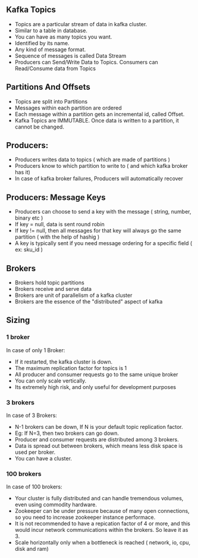 ## Kafka Topics
- Topics are a particular stream of data in kafka cluster.
- Similar to a table in database.
- You can have as many topics you want.
- Identified by its name.
- Any kind of message format.
- Sequence of messages is called Data Stream
- Producers can Send/Write Data to Topics. Consumers can Read/Consume data from Topics

## Partitions And Offsets
- Topics are split into Partitions
- Messages within each partition are ordered
- Each message within a partition gets an incremental id, called Offset.
- Kafka Topics are IMMUTABLE. Once data is written to a partition, it cannot be changed.

## Producers:
-   Producers writes data to topics ( which are made of partitions )
-   Producers know to which partition to write to ( and which kafka broker has it)
-   In case of kafka broker failures, Producers will automatically recover

## Producers: Message Keys
-   Producers can choose to send a key with the message ( string, number, binary etc )
-   If key = null, data is sent round robin
-   If key != null, then all messages for that key will always go the same partition ( with the help of hashig )
-   A key is typically sent if you need message ordering for a specific field ( ex: sku_id )

## Brokers
-   Brokers hold topic partitions
-   Brokers receive and serve data
-   Brokers are unit of parallelism of a kafka cluster
-   Brokers are the essence of the "distributed" aspect of kafka


## Sizing

### 1 broker
In case of only 1 Broker:
-   If it restarted, the kafka cluster is down.
-   The maximum replication factor for topics is 1
-   All producer and consumer requests go to the same unique broker
-   You can only scale vertically.
-   Its extremely high risk, and only useful for development purposes

### 3 brokers
In case of 3 Brokers:
-   N-1 brokers can be down, If N is your default topic replication factor.
-   Eg: If N=3, then two brokers can go down.
-   Producer and consumer requests are distributed among 3 brokers.
-   Data is spread out between brokers, which means less disk space is used per broker.
-   You can have a cluster.

### 100 brokers
In case of 100 brokers:
-   Your cluster is fully distributed and can handle tremendous volumes, even using commodity hardware.
-   Zookeeper can be under pressure because of many open connections, so you need to increase zookeeper instance performace.
-   It is not recommended to have a repication factor of 4 or more, and this would incur network communications within the brokers. So leave it as 3.
-   Scale horizontally only when a bottleneck is reached ( network, io, cpu, disk and ram)